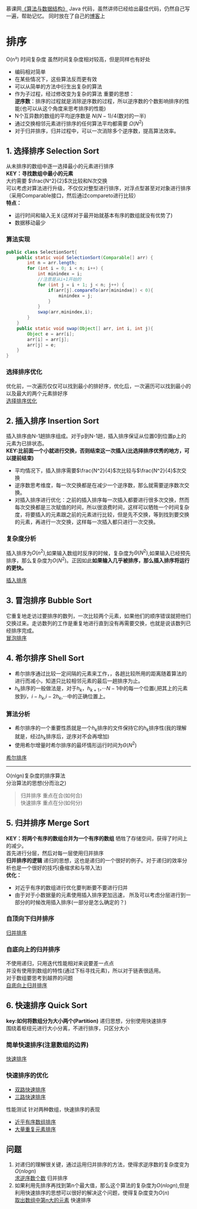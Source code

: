 慕课网[《算法与数据结构》](http://coding.imooc.com/class/71.html) Java 代码，虽然讲师已经给出最佳代码，仍然自己写一遍，帮助记忆。
同时放在了自己的[博客](https://ahscuml.github.io/%E6%8E%92%E5%BA%8F%E7%AE%97%E6%B3%95/)上
# 排序
O(n²) 时间复杂度
虽然时间复杂度相对较高，但是同样也有好处
- 编码相对简单
- 在某些情况下，这些算法反而更有效
- 可以从简单的方法中衍生出复杂的算法
- 作为子过程，经过修改变为复杂的算法
重要的思想：  
**逆序数**：排序的过程就是消除逆序数的过程，所以逆序数的个数影响排序的性能(也可以从这个角度来思考排序的性能)  
- N个互异数的数组的平均逆序数是 $N(N-1)/4$(数对的一半)  
- 通过交换相邻元素进行排序的任何算法平均都需要 $Ω(N^2)$  
- 对于归并排序，归并过程中，可以一次消除多个逆序数，提高算法效率。  

## 1. 选择排序 Selection Sort
从未排序的数组中逐一选择最小的元素进行排序  
**KEY：寻找数组中最小的元素**   
大约需要 $\frac{N^2}{2}$次比较和N次交换  
可以考虑对算法进行升级，不仅仅对整型进行排序，对浮点型甚至对对象进行排序（采用Comparable接口，然后通过compareto进行比较）  
**特点：**
- 运行时间和输入无关(这样对于最开始就基本有序的数组就没有优势了)  
- 数据移动最少 
### 算法实现
```java
public class SelectionSort{
    public static void SelectionSort(Comparable[] arr) {
        int n = arr.length;
        for (int i = 0; i < n; i++) {
            int minindex = i;
            //注意是从i+1开始的
            for (int j = i + 1; j < n; j++) {
                if(arr[j].compareTo(arr[minindxe]) < 0){
                    minindex = j;
                }
            }
            swap(arr,minindex,i);
        }
    }
    public static void swap(Object[] arr, int i, int j){
        Object e = arr[i];
        arr[i] = arr[j];
        arr[j] = e;
    }
}
```
### 选择排序优化 
优化前，一次遍历仅仅可以找到最小的排好序，优化后，一次遍历可以找到最小的以及最大的两个元素排好序  
[选择排序优化](/src/sort/SelectionSort.java)

## 2. 插入排序 Insertion Sort
插入排序由N-1趟排序组成。对于p到N-1趟，插入排序保证从位置0到位置p上的元素为已排状态。  
**KEY:比前面一个小就进行交换，否则结束这一次插入(比选择排序优秀的地方，可以提前结束)**  
- 平均情况下，插入排序需要$\frac{N^2}{4}$次比较与$\frac{N^2}{4}$次交换  
- 逆序数思考维度，每一次交换都是在减少一个逆序数，那么就需要逆序数次交换。
- 对插入排序进行优化：之前的插入排序每一次插入都要进行很多次交换，然而每次交换都是三次赋值的时间，所以很浪费时间，这样可以牺牲一个时间复杂度，将要插入的元素跟之前的元素进行比较，但是先不交换，等到找到要交换的元素，再进行一次交换，这样每一次插入都只进行一次交换。
### 复杂度分析
插入排序为$O(n^2)$,如果输入数组时反序的时候，复杂度为$\Theta(N^2)$,如果输入已经预先排序，那么复杂度为$O(N^2)$。正因如此**如果输入几乎被排序，那么插入排序将运行的更快。**

[插入排序](/src/sort/InsertionSort.java)

## 3. 冒泡排序 Bubble Sort
它重复地走访过要排序的数列，一次比较两个元素，如果他们的顺序错误就把他们交换过来。走访数列的工作是重复地进行直到没有再需要交换，也就是说该数列已经排序完成。   
[冒泡排序](/src/sort/BubbleSort.java)

## 4. 希尔排序 Shell Sort
- 希尔排序通过比较一定间隔的元素来工作，，各趟比较所用的距离随着算法的进行而减小，知道只比较相邻元素的最后一趟排序为止。  
- $h_k$排序的一般做法是，对于$h_k$，$h_{k+1}$，···$N-1$中的每一个位置*i*,把其上的元素放到*i*，$i-h_k$,$i-2h_k$,···中的正确位置上。
### 算法分析
- 希尔排序的一个重要性质就是一个$h_k$排序的文件保持它的$h_k$排序性(我的理解就是，经过$h_k$排序后，逆序对不会再增加)  
- 使用希尔增量时希尔排序的最坏情形运行时间为$\Theta(N^2)$  

[希尔排序](/src/sort/ShellSort.java)

---

O(nlgn)复杂度的排序算法  
分治算法的思想(分而治之)  
> 归并排序 重点在合(如何合)  
> 快速排序 重点在分(如何分) 

## 5. 归并排序 Merge Sort
**KEY：将两个有序的数组合并为一个有序的数组** 
牺牲了存储空间，获得了时间上的减少。   
首先进行分层，然后对每一层使用归并排序  
**归并排序的逻辑**  递归的思想，这也是递归的一个很好的例子。对于递归的效率分析也是一个很好的技巧(叠缩求和与带入法)   
**优化：**
- 对近乎有序的数组进行优化要判断要不要进行归并
- 由于对于小数据量的元素使用插入排序更加迅速， 所及可以考虑分层进行到一部分的时候改用插入排序(一部分是怎么确定的？)
### 自顶向下归并排序
[归并排序](/src/sort/MergeSort.java)
### 自底向上的归并排序  
不使用递归，只用迭代性能相对来说要差一点点  
并没有使用到数组的特性(通过下标寻找元素)，所以对于链表很适用。  
对于数组要思考到越界的问题   
[自底向上归并排序](/src/sort/MergeSortBU.java)   

## 6. 快速排序 Quick Sort 
**key:如何将数组分为大小两个(Partition)**
递归思想，分别使用快速排序    
围绕着枢纽元进行大小分离，不进行排序，只区分大小 
### 简单快速排序(注意数组的边界)
[快速排序](/src/sort/QuickSort.java)
### 快速排序的优化
- [双路快速排序](/src/sort/QuickSort2Ways.java)  
- [三路快速排序](/src/sort/QuickSort3Ways.java)

性能测试 针对两种数组，快速排序的表现
- [近乎有序数组排序](/src/sort/QuickSortNearlyOrded.java)
- [大量重复元素排序](/src/sort/QuickSortRepetion.java)

## 问题
1. 对递归的理解很关键，通过运用归并排序的方法，使得求逆序数的复杂度变为 $O(nlogn$)  
[求逆序数个数](/src/sort/InversionCount.java)  归并排序
2. 如果利用先排序再找到第n个最大值，那么这个算法的复杂度为$O(nlogn)$,但是利用快速排序的思想可以很好的解决这个问题，使得复杂度变为$O(n)$  
[取出数组中第n大的元素](/src/sort/Selection.java)  快速排序
